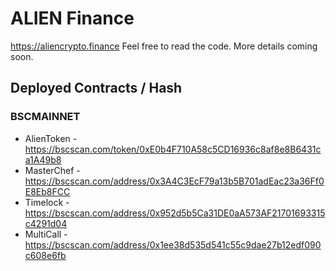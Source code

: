 # ALIEN Finance

https://aliencrypto.finance Feel free to read the code. More details coming soon.

## Deployed Contracts / Hash

### BSCMAINNET

- AlienToken - https://bscscan.com/token/0xE0b4F710A58c5CD16936c8af8e8B6431ca1A49b8
- MasterChef - https://bscscan.com/address/0x3A4C3EcF79a13b5B701adEac23a36Ff0E8Eb8FCC
- Timelock - https://bscscan.com/address/0x952d5b5Ca31DE0aA573AF21701693315c4291d04
- MultiCall - https://bscscan.com/address/0x1ee38d535d541c55c9dae27b12edf090c608e6fb
